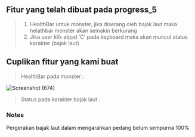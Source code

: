 ## Fitur yang telah dibuat pada progress_5
> 1. HealthBar untuk monster, jika diserang oleh bajak laut maka helathbar monster akan semakin berkurang
> 2. Jika user klik abjad 'C' pada keyboard maka akan muncul status karakter (bajak laut)

## Cuplikan fitur yang kami buat
> HealthBar pada monster : 

![Screenshot (674)](https://user-images.githubusercontent.com/87978863/208450363-e5fdfa63-a8d8-473b-ad06-382079e103e5.png)

> Status pada karakter bajak laut :

### Notes
Pergerakan bajak laut dalam mengarahkan pedang belum sempurna 100% 
